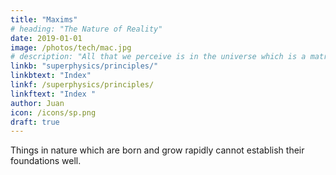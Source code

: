 ```yaml
---
title: "Maxims"
# heading: "The Nature of Reality"
date: 2019-01-01
image: /photos/tech/mac.jpg
# description: "All that we perceive is in the universe which is a matrix of the ideas of the Creator of existence"
linkb: "superphysics/principles/"
linkbtext: "Index"
linkf: /superphysics/principles/
linkftext: "Index "
author: Juan
icon: /icons/sp.png
draft: true
---
```


Things in nature which are born and grow rapidly cannot establish their foundations well.

